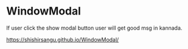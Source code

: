 ﻿# WindowModal

If user click the show modal button user will get good msg in kannada.

https://shishirsangu.github.io/WindowModal/
